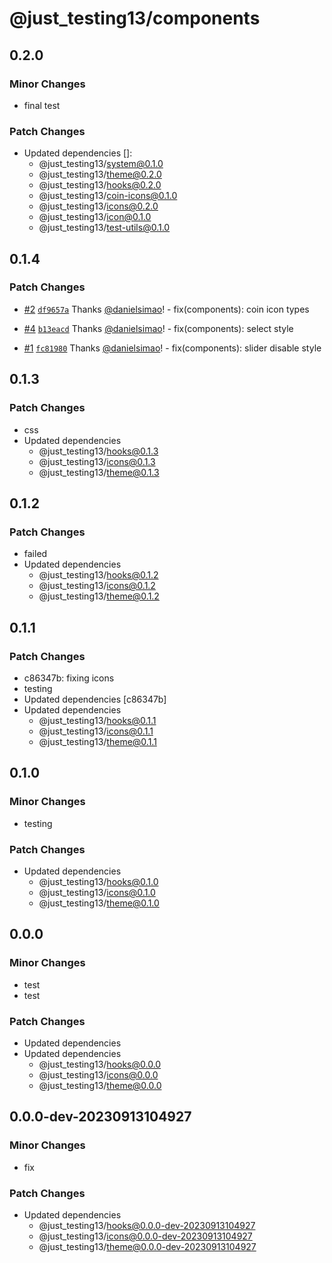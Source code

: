 # @just_testing13/components

## 0.2.0

### Minor Changes

- final test

### Patch Changes

- Updated dependencies []:
  - @just_testing13/system@0.1.0
  - @just_testing13/theme@0.2.0
  - @just_testing13/hooks@0.2.0
  - @just_testing13/coin-icons@0.1.0
  - @just_testing13/icons@0.2.0
  - @just_testing13/icon@0.1.0
  - @just_testing13/test-utils@0.1.0

## 0.1.4

### Patch Changes

- [#2](https://github.com/interlay/ui/pull/2) [`df9657a`](https://github.com/interlay/ui/commit/df9657a24da59099657a3571b9f007d61943fd0e) Thanks [@danielsimao](https://github.com/danielsimao)! - fix(components): coin icon types

- [#4](https://github.com/interlay/ui/pull/4) [`b13eacd`](https://github.com/interlay/ui/commit/b13eacd2d8029a6452cd21ce8b66c2d5a5f513f0) Thanks [@danielsimao](https://github.com/danielsimao)! - fix(components): select style

- [#1](https://github.com/interlay/ui/pull/1) [`fc81980`](https://github.com/interlay/ui/commit/fc8198097dde6cff75bd6f6fbb1a618277e13cf7) Thanks [@danielsimao](https://github.com/danielsimao)! - fix(components): slider disable style

## 0.1.3

### Patch Changes

- css
- Updated dependencies
  - @just_testing13/hooks@0.1.3
  - @just_testing13/icons@0.1.3
  - @just_testing13/theme@0.1.3

## 0.1.2

### Patch Changes

- failed
- Updated dependencies
  - @just_testing13/hooks@0.1.2
  - @just_testing13/icons@0.1.2
  - @just_testing13/theme@0.1.2

## 0.1.1

### Patch Changes

- c86347b: fixing icons
- testing
- Updated dependencies [c86347b]
- Updated dependencies
  - @just_testing13/hooks@0.1.1
  - @just_testing13/icons@0.1.1
  - @just_testing13/theme@0.1.1

## 0.1.0

### Minor Changes

- testing

### Patch Changes

- Updated dependencies
  - @just_testing13/hooks@0.1.0
  - @just_testing13/icons@0.1.0
  - @just_testing13/theme@0.1.0

## 0.0.0

### Minor Changes

- test
- test

### Patch Changes

- Updated dependencies
- Updated dependencies
  - @just_testing13/hooks@0.0.0
  - @just_testing13/icons@0.0.0
  - @just_testing13/theme@0.0.0

## 0.0.0-dev-20230913104927

### Minor Changes

- fix

### Patch Changes

- Updated dependencies
  - @just_testing13/hooks@0.0.0-dev-20230913104927
  - @just_testing13/icons@0.0.0-dev-20230913104927
  - @just_testing13/theme@0.0.0-dev-20230913104927
